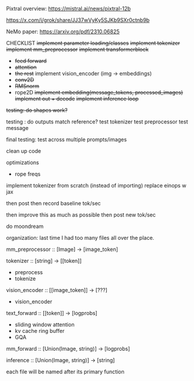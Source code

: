 

Pixtral overview:
https://mistral.ai/news/pixtral-12b



https://x.com/i/grok/share/JJ37wVyKy5SJKb9SXr0ctnb9b



NeMo paper:
https://arxiv.org/pdf/2310.06825





CHECKLIST
~~implement parameter loading/classes~~
~~implement tokenizer~~
~~implement mm_preprocessor~~
~~implement transformerblock~~
  - ~~feed forward~~
  - ~~attention~~
  - ~~the rest~~
implement vision_encoder (img -> embeddings)
  - ~~conv2D~~
  - ~~RMSnorm~~
  - rope2D
~~implement embedding(message_tokens, processed_images)~~
~~implement out + decode~~
~~implement inference loop~~


~~testing: do shapes work?~~



testing : do outputs match reference?
test tokenizer
test preprocessor
test message

final testing: test across multiple prompts/images

clean up code

optimizations
  - rope freqs

implement tokenizer from scratch (instead of importing)
replace einops w jax


then post
then record baseline tok/sec

then improve this as much as possible
then post new tok/sec



do moondream






organization:
last time I had too many files all over the place.

mm_preprocessor :: [Image] -> [image_token] 

tokenizer :: [string] -> [[token]]
  - preprocess
  - tokenize
  

vision_encoder :: [[image_token]] -> [???]
  - vision_encoder

text_forward :: [[token]] -> [logprobs]
  - sliding window attention
  - kv cache ring buffer
  - GQA

mm_forward :: [Union(Image, string)] -> [logprobs]


inference :: [Union(Image, string)] -> [string]



each file will be named after its primary function


